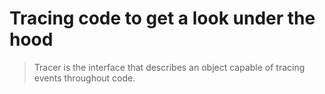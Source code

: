 # Tracing code to get a look under the hood

> Tracer is the interface that describes an object capable of tracing events throughout code.